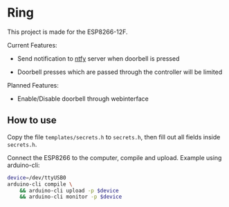 # Ring

This project is made for the ESP8266-12F.

Current Features:

- Send notification to [ntfy](https://ntfy.sh) server when doorbell is pressed

- Doorbell presses which are passed through the controller will be limited

Planned Features:

- Enable/Disable doorbell through webinterface


## How to use

Copy the file `templates/secrets.h` to `secrets.h`, then fill out all fields inside `secrets.h`.

Connect the ESP8266 to the computer, compile and upload. Example using arduino-cli:

```bash
device=/dev/ttyUSB0
arduino-cli compile \
    && arduino-cli upload -p $device
    && arduino-cli monitor -p $device
```
